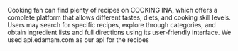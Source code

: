 Cooking fan can find plenty of recipes on COOKING INA, which offers a complete platform that allows different tastes, diets, and cooking skill levels. Users may search for specific recipes, explore through categories, and obtain ingredient lists and full directions using its user-friendly interface. We used api.edamam.com as our api for the recipes
